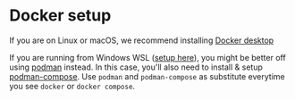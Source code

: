 # Docker setup

If you are on Linux or macOS, we recommend installing [Docker desktop](https://docs.docker.com/engine/install/)

If you are running from Windows WSL ([setup here](./wsl.md)), you might be better off using [podman](https://podman.io/) instead. In this case, you'll also need to install & setup [podman-compose](https://github.com/containers/podman-compose). Use `podman` and `podman-compose` as substitute everytime you see `docker` or `docker compose`.
